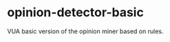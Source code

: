 opinion-detector-basic
======================

VUA basic version of the opinion miner based on rules.
